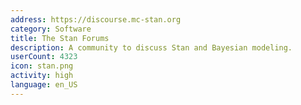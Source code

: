 ```yaml
---
address: https://discourse.mc-stan.org
category: Software
title: The Stan Forums
description: A community to discuss Stan and Bayesian modeling.
userCount: 4323
icon: stan.png
activity: high
language: en_US
---
```

